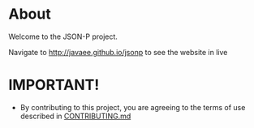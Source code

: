# About

Welcome to the JSON-P project.

Navigate to http://javaee.github.io/jsonp to see the website in live

# IMPORTANT!

* By contributing to this project, you are agreeing to the terms of use described in [CONTRIBUTING.md](./CONTRIBUTING.md)
